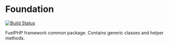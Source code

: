 # Foundation

[![Build Status](https://travis-ci.org/fuelphp/common.png?branch=develop)](https://travis-ci.org/fuelphp/common)

FuelPHP framework common package. Contains generic classes and helper methods.
